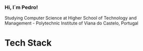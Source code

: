 ### Hi, I´m Pedro!


  Studying Computer Science at Higher School of Technology and Management - Polytechnic Institute of Viana do Castelo, Portugal<br/>


# Tech Stack

